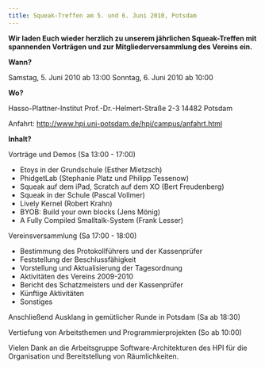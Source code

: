 ```yaml
---
title: Squeak-Treffen am 5. und 6. Juni 2010, Potsdam
---
```

**Wir laden Euch wieder herzlich zu unserem jährlichen Squeak-Treffen mit
spannenden Vorträgen und zur Mitgliederversammlung des Vereins ein.**

**Wann?**

Samstag, 5. Juni 2010 ab 13:00
Sonntag, 6. Juni 2010 ab 10:00

**Wo?**

Hasso-Plattner-Institut
Prof.-Dr.-Helmert-Straße 2-3
14482 Potsdam

Anfahrt: <http://www.hpi.uni-potsdam.de/hpi/campus/anfahrt.html>

**Inhalt?**  

Vorträge und Demos (Sa 13:00 - 17:00)

- Etoys in der Grundschule (Esther Mietzsch)
- PhidgetLab (Stephanie Platz und Philipp Tessenow)
- Squeak auf dem iPad, Scratch auf dem XO (Bert Freudenberg)
- Squeak in der Schule (Pascal Vollmer)
- Lively Kernel (Robert Krahn)
- BYOB: Build your own blocks (Jens Mönig)
- A Fully Compiled Smalltalk-System (Frank Lesser)

Vereinsversammlung (Sa 17:00 - 18:00)

- Bestimmung des Protokollführers und der Kassenprüfer
- Feststellung der Beschlussfähigkeit
- Vorstellung und Aktualisierung der Tagesordnung
- Aktivitäten des Vereins 2009-2010
- Bericht des Schatzmeisters und der Kassenprüfer
- Künftige Aktivitäten
- Sonstiges

Anschließend Ausklang in gemütlicher Runde in Potsdam (Sa ab 18:30)

Vertiefung von Arbeitsthemen und Programmierprojekten (So ab 10:00)

Vielen Dank an die Arbeitsgruppe Software-Architekturen des HPI 
für die Organisation und Bereitstellung von Räumlichkeiten.
